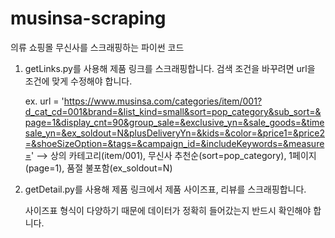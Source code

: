 # musinsa-scraping
의류 쇼핑몰 무신사를 스크래핑하는 파이썬 코드


1. getLinks.py를 사용해 제품 링크를 스크래핑합니다.
   검색 조건을 바꾸려면 url을 조건에 맞게 수정해야 합니다.

   ex. url = 'https://www.musinsa.com/categories/item/001?d_cat_cd=001&brand=&list_kind=small&sort=pop_category&sub_sort=&page=1&display_cnt=90&group_sale=&exclusive_yn=&sale_goods=&timesale_yn=&ex_soldout=N&plusDeliveryYn=&kids=&color=&price1=&price2=&shoeSizeOption=&tags=&campaign_id=&includeKeywords=&measure='
   --> 상의 카테고리(item/001), 무신사 추천순(sort=pop_category), 1페이지(page=1), 품절 불포함(ex_soldout=N)


2. getDetail.py를 사용해 제품 링크에서 제품 사이즈표, 리뷰를 스크래핑합니다.

   사이즈표 형식이 다양하기 때문에 데이터가 정확히 들어갔는지 반드시 확인해야 합니다.
